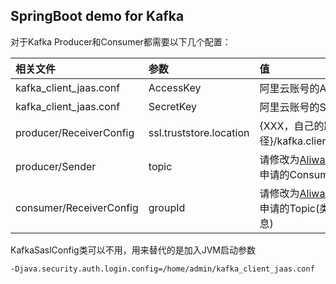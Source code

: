 ## SpringBoot demo for Kafka
对于Kafka Producer和Consumer都需要以下几个配置：

|相关文件|参数|值|
|:--|:--|:--|
|kafka_client_jaas.conf|AccessKey|阿里云账号的AccessKey|
|kafka_client_jaas.conf|SecretKey|阿里云账号的SecretKey|
|producer/ReceiverConfig|ssl.truststore.location|{XXX，自己的路径}/kafka.client.truststore.jks|
|producer/Sender|topic|请修改为[AliwareMQ控制台](https://help.aliyun.com/document_detail/29536.html)上申请的ConsumerID|
|consumer/ReceiverConfig|groupId|请修改为[AliwareMQ控制台](https://help.aliyun.com/document_detail/29536.html)上申请的Topic(类型为Kafka消息)|

KafkaSaslConfig类可以不用，用来替代的是加入JVM启动参数
```
-Djava.security.auth.login.config=/home/admin/kafka_client_jaas.conf
```



	


